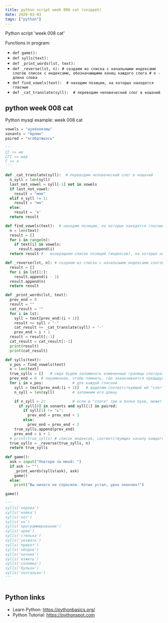 ```yaml
---
title: python script week 008 cat (snippet)
date: 2020-03-03
tags: ["python"]
---
```

Python script 'week 008 cat'

Functions in program: 
* `def game():`
* `def sylls(text):`
* `def _print_words(lst, text):`
* `def _reverse(lst, n): # создаем из списка с начальными индексами слогов список с индексами, обозначающими конец каждого слога # n - длина слова`
* `def find_vowels(text):  # находим позиции, на которых находятся гласные`
* `def _cat_translate(syll):  # переводим человеческий слог в кошачий`

## python week 008 cat

Python mysql example: week 008 cat

```python
vowels = "ауеёоияэюы"
sonants = "йрлмн"
paired = "кгпбдтжшзсь"

'''
СГ >> мя
СГС >> мяв
Г >> я
'''

def _cat_translate(syll):  # переводим человеческий слог в кошачий
  n_syll = len(syll)
  last_not_vowel = syll[-1] not in vowels
  if last_not_vowel:
    result = "мяв"
  elif n_syll != 1:
    result = "мя"
  else:
    result = 'я'
  return result

def find_vowels(text):  # находим позиции, на которых находятся гласные
  n = len(text)
  result = []
  for i in range(n):
    if text[i] in vowels:
      result.append(i)
  return result #   возвращаем список позиций (индексов), на которых находятся гласные в данном слове

def _reverse(lst, n): # создаем из списка с начальными индексами слогов список с индексами, обозначающими конец каждого слога # n - длина слова
  result = []
  for i in lst[1:]:
    result.append(i - 1)
  result.append(n)
  return result

def _print_words(lst, text):
  prev_end = 0
  result = ""
  cat_result = ""
  for i in lst:
    syll = text[prev_end:(i + 1)]
    result += syll + "-"
    cat_result += _cat_translate(syll) + '-'
    prev_end = i + 1
  result = result[:-1]
  cat_result = cat_result[:-1]
  print(result)
  print(cat_result)

def sylls(text):
  v_pos = find_vowels(text)
  n = len(text)
  true_sylls = []   # сюда будем запоминать измененные границы слогораздела
  prev_end = 0  # переменная, чтобы помнить, где заканчивается предыдущий слог
  for i in v_pos:             # для каждой гласной
    syll = text[prev_end:(i + 1)]   # выделим соответствующий ей "слог" (в данный момент он может не быть слогом с действительно)
    n_syll = len(syll)        # запомним его длину

    if n_syll > 2:            # если в "слоге" три и более букв, может быть необходимость поменять границу слогораздела
      if syll[0] in sonants and syll[1] in paired:
        if syll[1] != "ь":
          prev_end = prev_end + 1
        else:
          prev_end = prev_end + 2
    true_sylls.append(prev_end)
    prev_end = i + 1
  # print(true_sylls) # список индексов, соответствующих началу каждого слога
  true_sylls = _reverse(true_sylls, n)
  return true_sylls
  
def game():
  ask = input("Повтори за мной: ")
  if ask != "":
    _print_words(sylls(ask), ask)
    game()
  else:
    print("Вы ничего не спросили. Котик устал, урок окончен!")

game()  
    
'''
sylls('корова')
sylls('койка')
sylls('кот')
sylls('он')
sylls('программирование')
sylls('ария')
sylls('стелька')
sylls('уезжать')
sylls('привет')
sylls('ободок')
sylls('ночник')
sylls('изжить')
sylls('соломка')
sylls('бульон')
sylls('почтальон')
'''



```

## Python links

- Learn Python: https://pythonbasics.org/
- Python Tutorial: https://pythonspot.com
